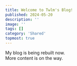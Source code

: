 ```yaml
---
title: Welcome to Twlm's Blog!
published: 2024-05-20
description: ''
image: ''
tags: []
category: 'Shared'
topmost: true
---
```


My blog is being rebuilt now.  
More content is on the way.